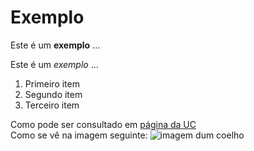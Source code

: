 # Exemplo  
Este é um **exemplo** ...  
  
Este é um *exemplo* ...  

1. Primeiro item
2. Segundo item
3. Terceiro item  
  
Como pode ser consultado em [página da UC](http://www.uc.pt)  
Como se vê na imagem seguinte:  ![imagem dum coelho](https://blog.polipet.com.br/wp-content/uploads/2024/02/coelho-445x445.jpeg)  
